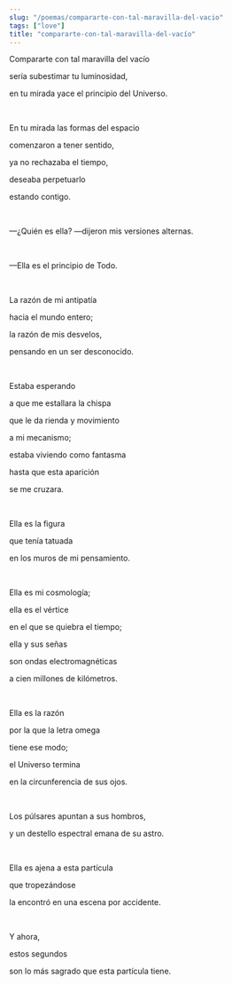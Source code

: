 ```yaml
---
slug: "/poemas/compararte-con-tal-maravilla-del-vacio"
tags: ["love"]
title: "compararte-con-tal-maravilla-del-vacío"
---
```

Compararte con tal maravilla del vacío

sería subestimar tu luminosidad,

en tu mirada yace el principio del Universo.

&nbsp;

En tu mirada las formas del espacio

comenzaron a tener sentido,

ya no rechazaba el tiempo,

deseaba perpetuarlo

estando contigo.

&nbsp;

—¿Quién es ella? —dijeron mis versiones alternas.

&nbsp;

—Ella es el principio de Todo.

&nbsp;

La razón de mi antipatía

hacia el mundo entero;

la razón de mis desvelos,

pensando en un ser desconocido.

&nbsp;

Estaba esperando

a que me estallara la chispa

que le da rienda y movimiento

a mi mecanismo;

estaba viviendo como fantasma

hasta que esta aparición

se me cruzara.

&nbsp;

Ella es la figura

que tenía tatuada

en los muros de mi pensamiento.

&nbsp;

Ella es mi cosmología;

ella es el vértice

en el que se quiebra el tiempo;

ella y sus señas

son ondas electromagnéticas

a cien millones de kilómetros.

&nbsp;

Ella es la razón

por la que la letra omega

tiene ese modo;

el Universo termina

en la circunferencia de sus ojos.

&nbsp;

Los púlsares apuntan a sus hombros,

y un destello espectral emana de su astro.

&nbsp;

Ella es ajena a esta partícula

que tropezándose

la encontró en una escena por accidente.

&nbsp;

Y ahora,

estos segundos

son lo más sagrado que esta partícula tiene.